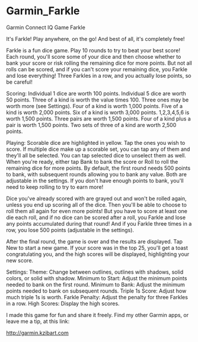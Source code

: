# Garmin_Farkle
Garmin Connect IQ Game Farkle

It's Farkle!  Play anywhere, on the go!  And best of all, it's completely free!

Farkle is a fun dice game.  Play 10 rounds to try to beat your best score!  Each round, you'll score some of your dice and then choose whether to bank your score or risk rolling the remaining dice for more points.  But not all rolls can be scored, and if you can't score your remaining dice, you Farkle and lose everything!  Three Farkles in a row, and you actually lose points, so be careful!

Scoring:
Individual 1 dice are worth 100 points.
Individual 5 dice are worth 50 points.
Three of a kind is worth the value times 100.
Three ones may be worth more (see Settings).
Four of a kind is worth 1,000 points.
Five of a kind is worth 2,000 points.
Six of a kind is worth 3,000 points.
1,2,3,4,5,6 is worth 1,500 points.
Three pairs are worth 1,500 points.
Four of a kind plus a pair is worth 1,500 points.
Two sets of three of a kind are worth 2,500 points.

Playing:
Scorable dice are highlighted in yellow.  Tap the ones you wish to score.  If multiple dice make up a scorable set, you can tap any of them and they'll all be selected.  You can tap selected dice to unselect them as well.  When you're ready, either tap Bank to bank the score or Roll to roll the remaining dice for more points.  By default, the first round needs 500 points to bank, with subsequent rounds allowing you to bank any value.  Both are adjustable in the settings.  If you don't have enough points to bank, you'll need to keep rolling to try to earn more!

Dice you've already scored with are grayed out and won't be rolled again, unless you end up scoring all of the dice.  Then you'll be able to choose to roll them all again for even more points!  But you have to score at least one die each roll, and if no dice can be scored after a roll, you Farkle and lose any points accumulated during that round!  And if you Farkle three times in a row, you lose 500 points (adjustable in the settings).

After the final round, the game is over and the results are displayed.  Tap New to start a new game.  If your score was in the top 25, you'll get a toast congratulating you, and the high scores will be displayed, highlighting your new score.

Settings:
Theme: Change between outlines, outlines with shadows, solid colors, or solid with shadow.
Minimum to Start: Adjust the minimum points needed to bank on the first round.
Minimum to Bank: Adjust the minimum points needed to bank on subsequent rounds.
Triple 1s Score: Adjust how much triple 1s is worth.
Farkle Penalty: Adjust the penalty for three Farkles in a row.
High Scores: Display the high scores.

I made this game for fun and share it freely.  Find my other Garmin apps, or leave me a tip, at this link:

http://garmin.kzibart.com
